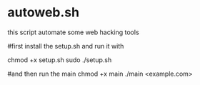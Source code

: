 # autoweb.sh

this script automate some web hacking tools

#first install the setup.sh and run it with

chmod +x setup.sh
sudo ./setup.sh

#and then run the main
 chmod +x main 
 ./main <example.com>
